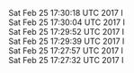 Sat Feb 25 17:30:18 UTC 2017 I  
Sat Feb 25 17:30:04 UTC 2017 I  
Sat Feb 25 17:29:52 UTC 2017 I  
Sat Feb 25 17:29:39 UTC 2017 I  
Sat Feb 25 17:27:57 UTC 2017 I  
Sat Feb 25 17:27:32 UTC 2017 I  
